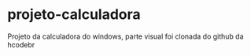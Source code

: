 # projeto-calculadora
 Projeto da calculadora do windows, parte visual foi clonada do github da hcodebr
